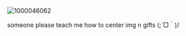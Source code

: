 ![1000046062](https://github.com/user-attachments/assets/b4802439-7440-47c9-b1c6-df9fd29a6698)

someone please teach me how to center img n gifts (;´□｀)/
